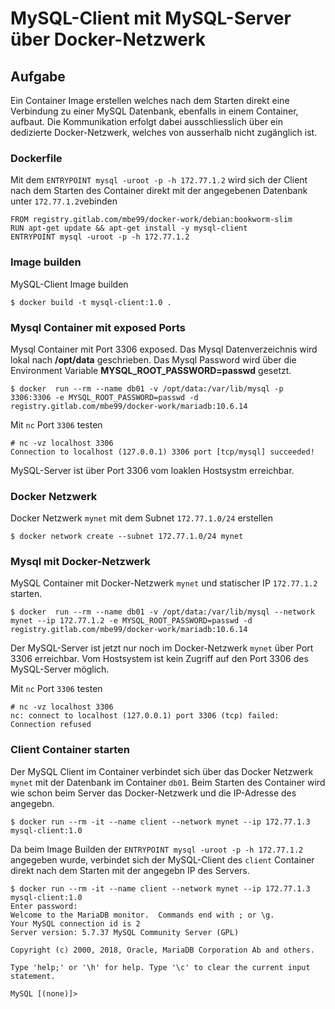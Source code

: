 # MySQL-Client mit MySQL-Server über Docker-Netzwerk

## Aufgabe
Ein Container Image erstellen welches nach dem Starten direkt eine Verbindung zu einer MySQL Datenbank, ebenfalls in einem Container, aufbaut. Die Kommunikation erfolgt dabei ausschliesslich über ein dedizierte Docker-Netzwerk, welches von ausserhalb nicht zugänglich ist.

### Dockerfile 

Mit dem `ENTRYPOINT mysql -uroot -p -h 172.77.1.2` wird sich der Client nach dem Starten des Container direkt mit der angegebenen Datenbank unter `172.77.1.2`vebinden

```
FROM registry.gitlab.com/mbe99/docker-work/debian:bookworm-slim
RUN apt-get update && apt-get install -y mysql-client
ENTRYPOINT mysql -uroot -p -h 172.77.1.2
```

### Image builden

MySQL-Client Image builden

    $ docker build -t mysql-client:1.0 .

### Mysql Container mit exposed Ports

Mysql Container mit Port 3306 exposed. Das Mysql Datenverzeichnis wird lokal nach **/opt/data** geschrieben. Das Mysql Password wird  über die Environment Variable **MYSQL_ROOT_PASSWORD=passwd** gesetzt.

    $ docker  run --rm --name db01 -v /opt/data:/var/lib/mysql -p 3306:3306 -e MYSQL_ROOT_PASSWORD=passwd -d registry.gitlab.com/mbe99/docker-work/mariadb:10.6.14

Mit `nc` Port `3306` testen

```
# nc -vz localhost 3306
Connection to localhost (127.0.0.1) 3306 port [tcp/mysql] succeeded!
```
MySQL-Server ist über Port 3306 vom loaklen Hostsystm erreichbar.


### Docker Netzwerk

Docker Netzwerk `mynet` mit dem Subnet `172.77.1.0/24` erstellen

    $ docker network create --subnet 172.77.1.0/24 mynet

### Mysql mit Docker-Netzwerk

MySQL Container mit Docker-Netzwerk `mynet` und statischer IP `172.77.1.2` starten.

    $ docker  run --rm --name db01 -v /opt/data:/var/lib/mysql --network mynet --ip 172.77.1.2 -e MYSQL_ROOT_PASSWORD=passwd -d registry.gitlab.com/mbe99/docker-work/mariadb:10.6.14

Der MySQL-Server ist jetzt nur noch im Docker-Netzwerk `mynet` über Port 3306 erreichbar. Vom Hostsystem ist kein Zugriff auf den Port 3306 des MySQL-Server möglich.

Mit `nc` Port `3306` testen

```
# nc -vz localhost 3306
nc: connect to localhost (127.0.0.1) port 3306 (tcp) failed: Connection refused
```

### Client Container starten

Der MySQL Client im Container verbindet sich über das Docker Netzwerk `mynet` mit der Datenbank im Container `db01`. 
Beim Starten des Container wird wie schon beim Server das Docker-Netzwerk und die IP-Adresse des angegebn.

    $ docker run --rm -it --name client --network mynet --ip 172.77.1.3 mysql-client:1.0

Da beim Image Builden der `ENTRYPOINT mysql -uroot -p -h 172.77.1.2` angegeben wurde, verbindet sich der MySQL-Client des `client` Container direkt nach dem Starten mit der angegebn IP des Servers.

```
$ docker run --rm -it --name client --network mynet --ip 172.77.1.3 mysql-client:1.0
Enter password: 
Welcome to the MariaDB monitor.  Commands end with ; or \g.
Your MySQL connection id is 2
Server version: 5.7.37 MySQL Community Server (GPL)

Copyright (c) 2000, 2018, Oracle, MariaDB Corporation Ab and others.

Type 'help;' or '\h' for help. Type '\c' to clear the current input statement.

MySQL [(none)]> 
```




